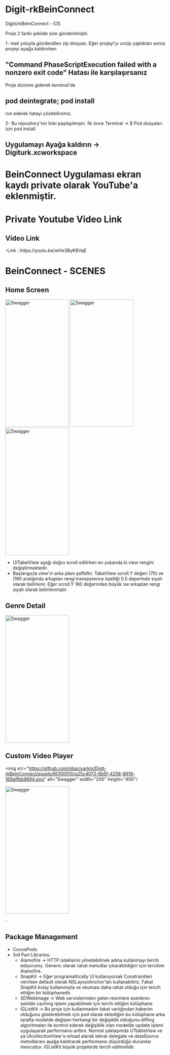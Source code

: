 # Digit-rkBeinConnect
DigitürkBeinConnect - iOS

Proje 2 farklı şekilde size gönderilmiştir.

1- mail yoluyla gönderdilen zip dosyası.
Eğer projeyi'yı unzip yaptıktan sonra projeyi ayağa kaldırırken 

"Command PhaseScriptExecution failed with a nonzero exit code" 
Hatası ile karşılaşırsanız
 -
Proje dizinine giderek terminal'de 

pod deintegrate; pod install
-
run ederek hatayı çözebilirsiniz.



2- Bu repository'nin linki paylaşılmıştır.
İlk önce Terminal -> $ Pod dosyaları için pod install  

  Uygulamayı  Ayağa kaldırın ->  Digiturk.xcworkspace 
 -
  # BeinConnect Uygulaması ekran kaydı private olarak  YouTube'a eklenmiştir.
  # Private Youtube Video Link
<h2>Video Link</h2>   
   -Link :  https://youtu.be/wHe3ByK8VqE


 # BeinConnect - SCENES

<h2>Home Screen</h2>
 <img src="https://github.com/nbaciyarkin/Digit-rkBeinConnect/assets/60100510/851e260d-8c90-434f-9696-aa389533b43c.png" alt="Swagger" width="200" height="400"/>

  <img src="https://github.com/nbaciyarkin/Digit-rkBeinConnect/assets/60100510/f4133ac2-f35e-4fdd-bc52-dff2cc29171bc.png" alt="Swagger" width="200" height="400"/>

  <img src="https://github.com/nbaciyarkin/Digit-rkBeinConnect/assets/60100510/aea14c72-d8fd-4700-bea6-79492ac30eb9.png" alt="Swagger" width="200" height="400"/>

  - UITabelView aşağı doğru scroll edilirken en yukarıda ki view rengini değiştirmektedir.
  - Başlangıçta view'ın arka planı şeffaftır. TabelView scroll.Y değeri (70) ve (180 aralığında arkaplan rengi transparence özelliği 0.5 deperinde siyah olarak belirlenir. Eğer scroll.Y 180 değerinden büyük ise arkaplan rengi siyah olarak belirlenmiştir.

<h2>Genre Detail</h2>
 <img src="https://github.com/nbaciyarkin/Digit-rkBeinConnect/assets/60100510/64b1628d-a601-40ea-bab9-0dbf057cfad3.png" alt="Swagger" width="200" height="400"/>

 <h2>Custom Video Player</h2>

 <img src="https://github.com/nbaciyarkin/Digit-rkBeinConnect/assets/60100510/a25c4073-6b5f-4258-8919-169affbb9694.png" alt="Swagger" width="200" height="400"/

 <img src="https://github.com/nbaciyarkin/Digit-rkBeinConnect/assets/60100510/7cbdcb93-a16d-4746-9d79-cf7e93502bf4.png" alt="Swagger" width="200" height="400"/>

 -<h2>Package Management</h2> 
  - CocoaPods
   - 3rd Part Libraries:
     - Alamofire -> HTTP isteklerini yönetebilmek adına kullanmayı tercih ediyorumç. Generic olarak rahat metodlar çıkarabildiğim için tercihim Alamofire.
     - SnapKit -> Eğer programattically UI kullanıyorsak Constraintleri verirken default olarak  NSLayoutAnchor'ları kullanabiliriz. Fakat SnapKit kolay kullanımıyla ve okuması daha rahat olduğu için tercih ettiğim bir kütüphanedir.
     - SDWebImage -> Web servislerinden gelen resimlere asenkron şekilde caching işlemi yapabilmek için terchi ettiğim kütüphane.
     - IGListKit -> Bu proje için kullanmadım fakat varlığından haberim olduğunu gösterebilmek için pod olarak eklediğim bu kütüphane arka tarafta modelde değişen herhangi bir değişiklik olduğunu diffing algoritmaları ile kontrol ederek değişiklik olan modelde update işlemi uygulayarak performansı arttırır. Normal yaklaşımda UTtableView ve ya UIcollectionView'a reload atarak tekrar delegate ve dataSource metodlaranı ayağa kaldırarak performansı düşürdüğü durumlar mevcuttur. IGListKit büyük projelerde tercih edilmelidir.
